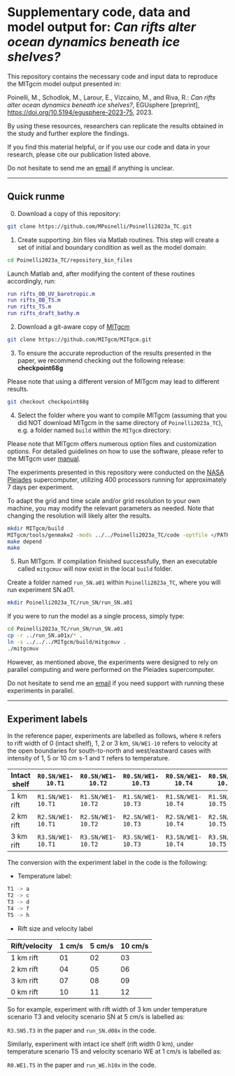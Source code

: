 # Supplementary code, data and model output for: _Can rifts alter ocean dynamics beneath ice shelves?_

This repository contains the necessary code and input data to reproduce the MITgcm model output presented in:

Poinelli, M., Schodlok, M., Larour, E., Vizcaino, M., and Riva, R.: 
_Can rifts alter ocean dynamics beneath ice shelves?_, EGUsphere [preprint], https://doi.org/10.5194/egusphere-2023-75, 2023.

By using these resources, researchers can replicate the results obtained in the study and further explore the findings.
 
If you find this material helpful, or if you use our code and data in your research, please cite our publication listed above.

Do not hesitate to send me an [email](mailto:mattia.poinelli@jpl.nasa.gov) if anything is unclear.


---
## Quick runme

0) Download a copy of this repository:

```bash
git clone https://github.com/MPoinelli/Poinelli2023a_TC.git
```

1) Create supporting .bin files via Matlab routines. This step will create a set of initial and boundary condition as well as the model domain:

```bash
cd Poinelli2023a_TC/repository_bin_files
```

Launch Matlab and, after modifying the content of these routines accordingly, run:

```matlab
run rifts_OB_UV_barotropic.m
run rifts_OB_TS.m
run rifts_TS.m
run rifts_draft_bathy.m
```

2) Download a git-aware copy of [MITgcm](http://mitgcm.org)

```bash
git clone https://github.com/MITgcm/MITgcm.git
```

3) To ensure the accurate reproduction of the results presented in the paper, we recommend checking out the following release: **checkpoint68g**

  Please note that using a different version of MITgcm may lead to different results.

```bash
git checkout checkpoint68g
```

4) Select the folder where you want to compile MITgcm (assuming that you did NOT download MITgcm in the same directory of `Poinelli2023a_TC`), e.g. a folder named `build` within the `MITgcm` directory:

Please note that MITgcm offers numerous option files and customization options. For detailed guidelines on how to use the software, please refer to the MITgcm user [manual](https://mitgcm.readthedocs.io/en/latest/index.html).

The experiments presented in this repository were conducted on the [NASA Pleiades](https://www.nas.nasa.gov/hecc/#url) supercomputer, utilizing 400 processors running for approximately 7 days per experiment.

To adapt the grid and time scale and/or grid resolution to your own machine, you may modify the relevant parameters as needed. Note that changing the resolution will likely alter the results.

```bash
mkdir MITgcm/build
MITgcm/tools/genmake2 -mods ../../Poinelli2023a_TC/code -optfile </PATH/TO/OPTFILE>
make depend
make
```

5) Run MITgcm. If compilation finished successfully, then an executable called `mitgcmuv` will now exist in the local `build` folder. 

Create a folder named `run_SN.a01` within `Poinelli2023a_TC`, where you will run experiment SN.a01.

```bash
mkdir Poinelli2023a_TC/run_SN/run_SN.a01
```

If you were to run the model as a single process, simply type:

```bash
cd Poinelli2023a_TC/run_SN/run_SN.a01
cp -r ../run_SN.a01x/* .
ln -s ../../../MITgcm/build/mitgcmuv .
./mitgcmuv
```

However, as mentioned above, the experiments were designed to rely on parallel computing and were performed on the Pleiades supercomputer. 

Do not hesitate to send me an [email](mailto:mattia.poinelli@jpl.nasa.gov) if you need support with running these experiments in parallel.

***

## Experiment labels

In the reference paper, experiments are labelled as follows, where
`R` refers to rift width of 0 (intact shelf), 1, 2 or 3 km, `SN/WE1-10` refers to velocity at the open boundaries for south-to-north and west/eastward cases with intensity of 1, 5 or 10 cm s-1 and `T` refers to temperature.


| Intact shelf  | `R0.SN/WE1-10.T1` | `R0.SN/WE1-10.T2` |  `R0.SN/WE1-10.T3` | `R0.SN/WE1-10.T4` | `R0.SN/WE1-10.T5`|
|-----------------|----------------------------|----------------------------|----------------------------|----------------------------|----------------------------|
| 1 km  rift | `R1.SN/WE1-10.T1` |  `R1.SN/WE1-10.T2` |  `R1.SN/WE1-10.T3` | `R1.SN/WE1-10.T4` | `R1.SN/WE1-10.T5`|
| 2 km  rift | `R2.SN/WE1-10.T1` |  `R2.SN/WE1-10.T2` |  `R2.SN/WE1-10.T3` | `R2.SN/WE1-10.T4` | `R2.SN/WE1-10.T5`|
| 3 km  rift | `R3.SN/WE1-10.T1` |  `R3.SN/WE1-10.T2` |  `R3.SN/WE1-10.T3` | `R3.SN/WE1-10.T4` | `R3.SN/WE1-10.T5`|

The conversion with the experiment label in the code is the following:

* Temperature label:

```bash
T1 -> a
T2 -> c
T3 -> d
T4 -> f
T5 -> h
```

* Rift size and velocity label

| Rift/velocity | 1 cm/s | 5 cm/s | 10 cm/s | 
|---------------|--------|--------|---------|
| 1 km  rift    |     01 |     02 |      03 |
| 2 km  rift    |     04 |     05 |      06 |
| 3 km  rift    |     07 |     08 |      09 |
| 0 km  rift    |     10 |     11 |      12 |

So for example, experiment with rift width of 3 km under temperature scenario T3 and velocity scenario SN at 5 cm/s is labelled as:

`R3.SN5.T3` in the paper and `run_SN.d08x` in the code.

Similarly, experiment with intact ice shelf (rift width 0 km), under temperature scenario T5 and velocity scenario WE at 1 cm/s is labelled as:

`R0.WE1.T5` in the paper and `run_WE.h10x` in the code.
